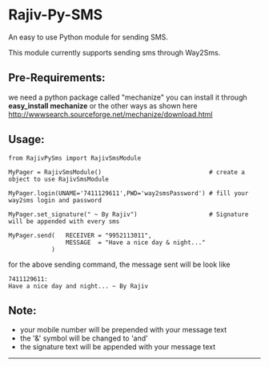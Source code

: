 Rajiv-Py-SMS
============

An easy to use Python module for sending SMS.

This module currently supports sending sms through Way2Sms.

Pre-Requirements:
-----------------
we need a python package called "mechanize"
you can install it through **easy_install mechanize** or the other ways as shown here http://wwwsearch.sourceforge.net/mechanize/download.html

Usage:
------
    from RajivPySms import RajivSmsModule
    
    MyPager = RajivSmsModule()                              # create a object to use RajivSmsModule
    
    MyPager.login(UNAME='7411129611',PWD='way2smsPassword') # fill your way2sms login and password
    
    MyPager.set_signature(" ~ By Rajiv")                    # Signature will be appended with every sms
    
    MyPager.send(   RECEIVER = "9952113011", 
                    MESSAGE  = "Have a nice day & night..."
                )                                           
    

for the above sending command, the message sent will be look like

    7411129611:
    Have a nice day and night... ~ By Rajiv

Note:
-----
- your mobile number will be prepended with your message text
- the '&' symbol will be changed to 'and'
- the signature text will be appended with your message text

- - -
